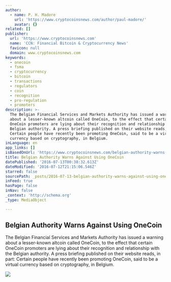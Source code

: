 ```yaml
---
author:
  - name: P. H. Madore
    url: 'https://www.cryptocoinsnews.com/author/paul-madore/'
    avatar: {}
related: []
publisher:
  url: 'https://www.cryptocoinsnews.com'
  name: 'CCN: Financial Bitcoin & Cryptocurrency News'
  favicon: null
  domain: www.cryptocoinsnews.com
keywords:
  - onecoin
  - fsma
  - cryptocurrency
  - bitcoin
  - transactions
  - regulators
  - coin
  - recognition
  - pro-regulation
  - promoters
description: >-
  The Belgian Financial Services and Markets Authority has issued a warning
  about a lesser-known altcoin called OneCoin, to the effect that certain
  OneCoin promoters are lying about their recognition and relationship with the
  Belgian authority. A press briefing published on their website reads, in part:
  Certain people have recently been promoting OneCoin, said to be a virtual
  currency based on cryptography, in Belgium.
inLanguage: en
app_links: []
isBasedOnUrl: 'https://www.cryptocoinsnews.com/belgian-authority-warns-against-using-onecoin/'
title: Belgian Authority Warns Against Using OneCoin
datePublished: '2016-07-13T00:38:32.613Z'
dateModified: '2016-07-12T21:15:06.546Z'
starred: false
sourcePath: _posts/2016-07-13-belgian-authority-warns-against-using-onecoin.md
inFeed: true
hasPage: false
inNav: false
_context: 'http://schema.org'
_type: MediaObject

---
```

<article style=""><h1>Belgian Authority Warns Against Using OneCoin</h1><p>The Belgian Financial Services and Markets Authority has issued a warning about a lesser-known altcoin called OneCoin, to the effect that certain OneCoin promoters are lying about their recognition and relationship with the Belgian authority. A press briefing published on their website reads, in part: Certain people have recently been promoting OneCoin, said to be a virtual currency based on cryptography, in Belgium.</p><img src="https://www.cryptocoinsnews.com/wp-content/uploads/2016/07/warning-lights.jpg" /></article>